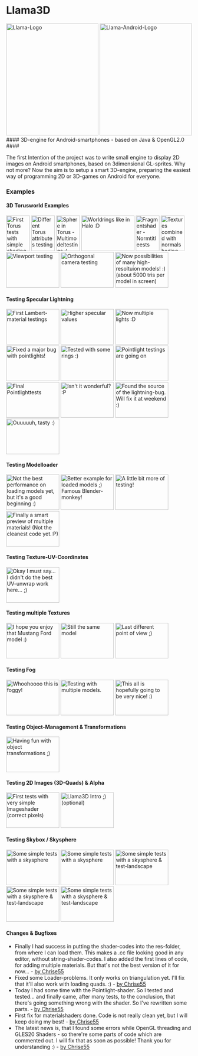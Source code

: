 Llama3D
=======
<img src="http://dl.dropbox.com/u/13497625/Android/LlamaNetLogo.png" width="250" height="303" title="Llama-Logo"/>
<img src="http://dl.dropbox.com/u/13497625/Android/LlamaNetLogoAndroid.png" width="250" height="303" title="Llama-Android-Logo"/>
#### 3D-engine for Android-smartphones - based on Java & OpenGL2.0 ####

The first Intention of the project was to write small engine to display 2D images on Android smartphones, based on 3dimensional GL-sprites.
Why not more? Now the aim is to setup a smart 3D-engine, preparing the easiest way of programming 2D or 3D-games on Android for everyone.

### Examples ###

#### 3D Torusworld Examples ####
<a href="http://dl.dropbox.com/u/13497625/Android/device-2011-11-02-144807.png"><img src="http://dl.dropbox.com/u/13497625/Android/device-2011-11-02-144807.png" width="64" height="96" title="First Torus tests with simple shading and texturing"></a>
<a href="http://dl.dropbox.com/u/13497625/Android/device-2011-11-02-145021.png"><img src="http://dl.dropbox.com/u/13497625/Android/device-2011-11-02-145021.png" width="64" height="96" title="Different Torus attributes testing"></a>
<a href="http://dl.dropbox.com/u/13497625/Android/device-2011-11-04-154727.png"><img src="http://dl.dropbox.com/u/13497625/Android/device-2011-11-04-154727.png" width="64" height="96" title="Sphere in Torus - Multimodeltestings ;)"></a>
<a href="http://dl.dropbox.com/u/13497625/Android/device-2011-11-04-174355.png"><img src="http://dl.dropbox.com/u/13497625/Android/device-2011-11-04-174355.png" width="144" height="96" title="Worldrings like in Halo :D"></a>
<a href="http://dl.dropbox.com/u/13497625/Android/device-2011-11-04-175234.png"><img src="http://dl.dropbox.com/u/13497625/Android/device-2011-11-04-175234.png" width="64" height="96" title="Fragmentshader - Normtitleests"></a>
<a href="http://dl.dropbox.com/u/13497625/Android/device-2011-11-04-185326.png"><img src="http://dl.dropbox.com/u/13497625/Android/device-2011-11-04-185326.png" width="64" height="96" title="Textures combined with normalshading"></a>
<a href="http://dl.dropbox.com/u/13497625/Android/device-2011-11-05-184604.png"><img src="http://dl.dropbox.com/u/13497625/Android/device-2011-11-05-184604.png" width="144" height="96" title="Viewport testing"></a>
<a href="http://dl.dropbox.com/u/13497625/Android/device-2011-11-06-010524.png"><img src="http://dl.dropbox.com/u/13497625/Android/device-2011-11-06-010524.png" width="144" height="96" title="Orthogonal camera testing"></a>
<a href="http://dl.dropbox.com/u/13497625/Android/device-2011-11-09-025120.png"><img src="http://dl.dropbox.com/u/13497625/Android/device-2011-11-09-025120.png" width="144" height="96" title="Now possibilities of many high-resoltuion models! :) (about 5000 tris per model in screen)"></a>
#### Testing Specular Lightning ####
<a href="http://dl.dropbox.com/u/13497625/Android/device-2011-11-10-235556.png"><img src="http://dl.dropbox.com/u/13497625/Android/device-2011-11-10-235556.png" width="144" height="96" title="First Lambert-material testings"></a>
<a href="http://dl.dropbox.com/u/13497625/Android/device-2011-11-12-170744.png"><img src="http://dl.dropbox.com/u/13497625/Android/device-2011-11-12-170744.png" width="144" height="96" title="Higher specular values"></a>
<a href="http://dl.dropbox.com/u/13497625/Android/device-2011-11-13-003326.png"><img src="http://dl.dropbox.com/u/13497625/Android/device-2011-11-13-003326.png" width="144" height="96" title="Now multiple lights :D"></a>
<a href="http://dl.dropbox.com/u/13497625/Android/device-2011-11-14-001346.png"><img src="http://dl.dropbox.com/u/13497625/Android/device-2011-11-14-001346.png" width="144" height="96" title="Fixed a major bug with pointlights!"></a>
<a href="http://dl.dropbox.com/u/13497625/Android/device-2011-11-14-011743.png"><img src="http://dl.dropbox.com/u/13497625/Android/device-2011-11-14-011743.png" width="144" height="96" title="Tested with some rings :)"></a>
<a href="http://dl.dropbox.com/u/13497625/Android/device-2011-11-14-031954.png"><img src="http://dl.dropbox.com/u/13497625/Android/device-2011-11-14-031954.png" width="144" height="96" title="Pointlight testings are going on"></a>
<a href="http://dl.dropbox.com/u/13497625/Android/device-2011-11-14-032444.png"><img src="http://dl.dropbox.com/u/13497625/Android/device-2011-11-14-032444.png" width="144" height="96" title="Final Pointlighttests"></a>
<a href="http://dl.dropbox.com/u/13497625/Android/device-2011-11-14-032527.png"><img src="http://dl.dropbox.com/u/13497625/Android/device-2011-11-14-032527.png" width="144" height="96" title="Isn't it wonderful? :P"></a>
<a href="http://dl.dropbox.com/u/13497625/Android/device-2011-11-24-231317.png"><img src="http://dl.dropbox.com/u/13497625/Android/device-2011-11-24-231317.png" width="144" height="96" title="Found the source of the lightning-bug. Will fix it at weekend :)"></a>
<a href="http://dl.dropbox.com/u/13497625/Android/device-2011-11-27-004231.png"><img src="http://dl.dropbox.com/u/13497625/Android/device-2011-11-27-004231.png" width="144" height="96" title="Ouuuuuh, tasty :)"></a>
#### Testing Modelloader ####
<a href="http://dl.dropbox.com/u/13497625/Android/device-2011-11-16-025648.png"><img src="http://dl.dropbox.com/u/13497625/Android/device-2011-11-16-025648.png" width="144" height="96" title="Not the best performance on loading models yet, but it's a good beginning :)"></a>
<a href="http://dl.dropbox.com/u/13497625/Android/device-2011-11-16-030616.png"><img src="http://dl.dropbox.com/u/13497625/Android/device-2011-11-16-030616.png" width="144" height="96" title="Better example for loaded models ;) Famous Blender-monkey!"></a>
<a href="http://dl.dropbox.com/u/13497625/Android/device-2011-11-16-235118.png"><img src="http://dl.dropbox.com/u/13497625/Android/device-2011-11-16-235118.png" width="144" height="96" title="A little bit more of testing!"></a>
<a href="http://dl.dropbox.com/u/13497625/Android/device-2011-11-20-032424.png"><img src="http://dl.dropbox.com/u/13497625/Android/device-2011-11-20-032424.png" width="144" height="96" title="Finally a smart preview of multiple materials! (Not the cleanest code yet.:P)"></a>
#### Testing Texture-UV-Coordinates ####
<a href="http://dl.dropbox.com/u/13497625/Android/device-2011-11-17-025849.png"><img src="http://dl.dropbox.com/u/13497625/Android/device-2011-11-17-025849.png" width="144" height="96" title="Okay I must say... I didn't do the best UV-unwrap work here... ;)"></a>
#### Testing multiple Textures ####
<a href="http://dl.dropbox.com/u/13497625/Android/device-2011-11-30-003146.png"><img src="http://dl.dropbox.com/u/13497625/Android/device-2011-11-30-003146.png" width="144" height="96" title="I hope you enjoy that Mustang Ford model :)"></a>
<a href="http://dl.dropbox.com/u/13497625/Android/device-2011-11-30-003219.png"><img src="http://dl.dropbox.com/u/13497625/Android/device-2011-11-30-003219.png" width="144" height="96" title="Still the same model"></a>
<a href="http://dl.dropbox.com/u/13497625/Android/device-2011-11-30-003433.png"><img src="http://dl.dropbox.com/u/13497625/Android/device-2011-11-30-003433.png" width="144" height="96" title="Last different point of view ;)"></a>
#### Testing Fog ####
<a href="http://dl.dropbox.com/u/13497625/Android/device-2011-12-02-174434.png"><img src="http://dl.dropbox.com/u/13497625/Android/device-2011-12-02-174434.png" width="144" height="96" title="Whoohoooo this is foggy!"></a>
<a href="http://dl.dropbox.com/u/13497625/Android/device-2011-12-02-174915.png"><img src="http://dl.dropbox.com/u/13497625/Android/device-2011-12-02-174915.png" width="144" height="96" title="Testing with multiple models."></a>
<a href="http://dl.dropbox.com/u/13497625/Android/device-2011-12-03-031314.png"><img src="http://dl.dropbox.com/u/13497625/Android/device-2011-12-03-031314.png" width="144" height="96" title="This all is hopefully going to be very nice! :)"></a>
#### Testing Object-Management & Transformations ####
<a href="http://dl.dropbox.com/u/13497625/Android/device-2011-12-05-012323.png"><img src="http://dl.dropbox.com/u/13497625/Android/device-2011-12-05-012323.png" width="144" height="96" title="Having fun with object transformations ;)"></a>
#### Testing 2D Images (3D-Quads) & Alpha ####
<a href="http://dl.dropbox.com/u/13497625/Android/device-2011-12-13-023041.png"><img src="http://dl.dropbox.com/u/13497625/Android/device-2011-12-13-023041.png" width="144" height="96" title="First tests with very simple Imageshader (correct pixels)"></a>
<a href="http://dl.dropbox.com/u/13497625/Android/device-2011-12-25-050414.png"><img src="http://dl.dropbox.com/u/13497625/Android/device-2011-12-25-050414.png" width="144" height="96" title="Llama3D Intro ;) (optional)"></a>
#### Testing Skybox / Skysphere ####
<a href="http://dl.dropbox.com/u/13497625/Android/device-2011-12-18-194203.png"><img src="http://dl.dropbox.com/u/13497625/Android/device-2011-12-18-194203.png" width="144" height="96" title="Some simple tests with a skysphere"></a>
<a href="http://dl.dropbox.com/u/13497625/Android/device-2011-12-18-195859.png"><img src="http://dl.dropbox.com/u/13497625/Android/device-2011-12-18-195859.png" width="144" height="96" title="Some simple tests with a skysphere"></a>
<a href="http://dl.dropbox.com/u/13497625/Android/device-2011-12-18-205900.png"><img src="http://dl.dropbox.com/u/13497625/Android/device-2011-12-18-205900.png" width="144" height="96" title="Some simple tests with a skysphere & test-landscape"></a>
<a href="http://dl.dropbox.com/u/13497625/Android/device-2011-12-18-210154.png"><img src="http://dl.dropbox.com/u/13497625/Android/device-2011-12-18-210154.png" width="144" height="96" title="Some simple tests with a skysphere & test-landscape"></a>
<a href="http://dl.dropbox.com/u/13497625/Android/device-2011-12-18-210252.png"><img src="http://dl.dropbox.com/u/13497625/Android/device-2011-12-18-210252.png" width="144" height="96" title="Some simple tests with a skysphere & test-landscape"></a>

#### Changes & Bugfixes ####
* Finally I had success in putting the shader-codes into the res-folder, from where I can load them. This makes a .cc file looking good in any editor, without string-shader-codes. I also added the first lines of code, for adding multiple materials. But that's not the best version of it for now... - [by Chrise55](http://github.com/Chrise55) 
* Fixed some Loader-problems. It only works on triangulation yet. I'll fix that it'll also work with loading quads. :) - [by Chrise55](http://github.com/Chrise55)
* Today I had some time with the Pointlight-shader. So I tested and tested... and finally came, after many tests, to the conclusion, that there's going something wrong with the shader. So I've rewritten some parts. - [by Chrise55](http://github.com/Chrise55)
* First fix for materialshaders done. Code is not really clean yet, but I will keep doing my best! - [by Chrise55](http://github.com/Chrise55)
* The latest news is, that I found some errors while OpenGL threading and GLES20 Shaders - so there're some parts of code which are commented out. I will fix that as soon as possible! Thank you for understanding :) - [by Chrise55](http://github.com/Chrise55)